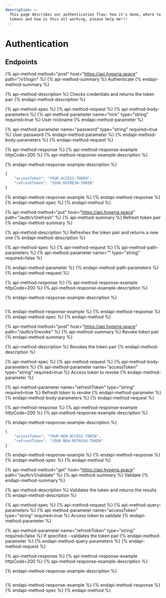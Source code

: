 ```yaml
---
description: >-
  This page describes our authentication flow: how it's done, where to get the
  tokens and how is this all working, please help me!!!
---
```


# Authentication

## Endpoints

{% api-method method="post" host="https://api.hyperia.space" path="/v1/login" %}
{% api-method-summary %}
Authenticate
{% endapi-method-summary %}

{% api-method-description %}
Checks credentials and returns the token pair
{% endapi-method-description %}

{% api-method-spec %}
{% api-method-request %}
{% api-method-body-parameters %}
{% api-method-parameter name="nick" type="string" required=true %}
User nickname
{% endapi-method-parameter %}

{% api-method-parameter name="password" type="string" required=true %}
User password
{% endapi-method-parameter %}
{% endapi-method-body-parameters %}
{% endapi-method-request %}

{% api-method-response %}
{% api-method-response-example httpCode=200 %}
{% api-method-response-example-description %}

{% endapi-method-response-example-description %}

```javascript
{
    "accessToken": "YOUR-ACCESS-TOKEN",
    "refreshToken": "YOUR-REFRESH-TOKEN"
}
```
{% endapi-method-response-example %}
{% endapi-method-response %}
{% endapi-method-spec %}
{% endapi-method %}

{% api-method method="put" host="https://api.hyperia.space" path="/auth/v1/refresh" %}
{% api-method-summary %}
Refresh token pair
{% endapi-method-summary %}

{% api-method-description %}
Refreshes the token pair and returns a new one
{% endapi-method-description %}

{% api-method-spec %}
{% api-method-request %}
{% api-method-path-parameters %}
{% api-method-parameter name="" type="string" required=false %}

{% endapi-method-parameter %}
{% endapi-method-path-parameters %}
{% endapi-method-request %}

{% api-method-response %}
{% api-method-response-example httpCode=200 %}
{% api-method-response-example-description %}

{% endapi-method-response-example-description %}

```

```
{% endapi-method-response-example %}
{% endapi-method-response %}
{% endapi-method-spec %}
{% endapi-method %}

{% api-method method="post" host="https://api.hyperia.space" path="/auth/v1/revoke" %}
{% api-method-summary %}
Revoke token pair
{% endapi-method-summary %}

{% api-method-description %}
Revokes the token pair
{% endapi-method-description %}

{% api-method-spec %}
{% api-method-request %}
{% api-method-body-parameters %}
{% api-method-parameter name="accessToken" type="string" required=true %}
Access token to revoke
{% endapi-method-parameter %}

{% api-method-parameter name="refreshToken" type="string" required=true %}
Refresh token to revoke
{% endapi-method-parameter %}
{% endapi-method-body-parameters %}
{% endapi-method-request %}

{% api-method-response %}
{% api-method-response-example httpCode=200 %}
{% api-method-response-example-description %}

{% endapi-method-response-example-description %}

```javascript
{
    "accessToken": "YOUR-NEW-ACCESS-TOKEN",
    "refreshToken": "YOUR-NEW-REFRESH-TOKEN"
}
```
{% endapi-method-response-example %}
{% endapi-method-response %}
{% endapi-method-spec %}
{% endapi-method %}

{% api-method method="get" host="https://api.hyperia.space" path="/auth/v1/validate" %}
{% api-method-summary %}
Validate
{% endapi-method-summary %}

{% api-method-description %}
Validates the token and returns the results
{% endapi-method-description %}

{% api-method-spec %}
{% api-method-request %}
{% api-method-query-parameters %}
{% api-method-parameter name="accessToken" type="string" required=true %}
Access token to validate
{% endapi-method-parameter %}

{% api-method-parameter name="refreshToken" type="string" required=false %}
If specified - validates the token pair
{% endapi-method-parameter %}
{% endapi-method-query-parameters %}
{% endapi-method-request %}

{% api-method-response %}
{% api-method-response-example httpCode=200 %}
{% api-method-response-example-description %}

{% endapi-method-response-example-description %}

```

```
{% endapi-method-response-example %}
{% endapi-method-response %}
{% endapi-method-spec %}
{% endapi-method %}

